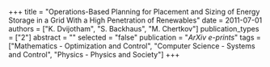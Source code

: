 +++
title = "Operations-Based Planning for Placement and Sizing of Energy Storage in a Grid With a High Penetration of Renewables"
date = 2011-07-01
authors = ["K. Dvijotham", "S. Backhaus", "M. Chertkov"]
publication_types = ["2"]
abstract = ""
selected = "false"
publication = "*ArXiv e-prints*"
tags = ["Mathematics - Optimization and Control", "Computer Science - Systems and Control", "Physics - Physics and Society"]
+++


